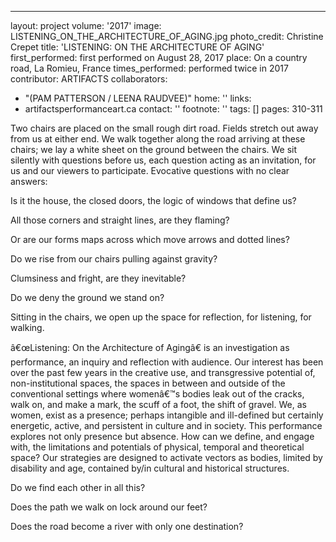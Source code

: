 ---
layout: project
volume: '2017'
image: LISTENING_ON_THE_ARCHITECTURE_OF_AGING.jpg
photo_credit: Christine Crepet
title: 'LISTENING: ON THE ARCHITECTURE OF AGING'
first_performed: first performed on August 28, 2017
place: On a country road, La Romieu, France
times_performed: performed twice in 2017
contributor: ARTIFACTS
collaborators:
- "(PAM PATTERSON / LEENA RAUDVEE)"
home: ''
links:
- artifactsperformanceart.ca
contact: ''
footnote: ''
tags: []
pages: 310-311



Two chairs are placed on the small rough dirt road. Fields stretch out away from us at either end. We walk together along the road arriving at these chairs; we lay a white sheet on the ground between the chairs. We sit silently with questions before us, each question acting as an invitation, for us and our viewers to participate. Evocative questions with no clear answers:

Is it the house, the closed doors, the logic of windows that define us?

All those corners and straight lines, are they flaming?

Or are our forms maps across which move arrows and dotted lines?

Do we rise from our chairs pulling against gravity?

Clumsiness and fright, are they inevitable?

Do we deny the ground we stand on?

Sitting in the chairs, we open up the space for reflection, for listening, for walking.

â€œListening: On the Architecture of Agingâ€ is an investigation as performance, an inquiry and reflection with audience. Our interest has been over the past few years in the creative use, and transgressive potential of, non-institutional spaces, the spaces in between and outside of the conventional settings where womenâ€™s bodies leak out of the cracks, walk on, and make a mark, the scuff of a foot, the shift of gravel. We, as women, exist as a presence; perhaps intangible and ill-defined but certainly energetic, active, and persistent in culture and in society. This performance explores not only presence but absence. How can we define, and engage with, the limitations and potentials of physical, temporal and theoretical space? Our strategies are designed to activate vectors as bodies, limited by disability and age, contained by/in cultural and historical structures.

Do we find each other in all this?

Does the path we walk on lock around our feet?

Does the road become a river with only one destination?
